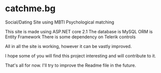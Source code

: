 # catchme.bg
Social/Dating Site using MBTI Psychological matching

This site is made using ASP.NET core 2.1
The database is MySQL
ORM is Entity Framework
There is some dependency on Telerik controls

All in all the site is working, however it can be
vastly improved.

I hope some of you will find this project interesting
and will contribute to it.

That's all for now. I'll try to improve the Readme file
in the future.
